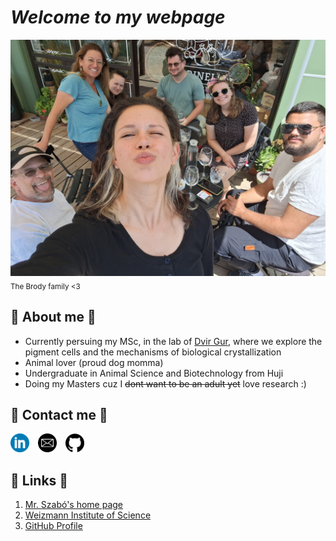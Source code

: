 # **_Welcome to my webpage_**
![The Brody family <3](family_image.jpg)
<sub>The Brody family <3</sub>
## 🐳 About me 🐳
* Currently persuing my MSc, in the lab of [Dvir Gur](https://www.weizmann.ac.il/molgen/Gur/home), where we explore the pigment cells and the mechanisms of biological crystallization
* Animal lover (proud dog momma)
* Undergraduate in Animal Science and Biotechnology from Huji 
* Doing my Masters cuz I ~~dont want to be an adult yet~~ love research :)



## 🐧 Contact me 🐧
<a href="https://il.linkedin.com/in/romi-brody" style="display: inline-block; margin-right: 10px;">
  <img src="circle-linkedin-512.jpeg" alt="linkedin" width="30">
</a>
<a href="mailto:ruchama.brody@weizmann.ac.il" style="display: inline-block; margin-right: 10px;">
  <img src="email-icon--clipart-best-22.png" alt="Email Icon" width="30">
</a>



<a href="https://github.com/romizb?tab=repositories" style="display: inline-block;">
  <img src="github icon.png" alt="github" width="30">
</a>


## 🦥 Links 🦥
1. [Mr. Szabó's home page](https://szabgab.com/)
1. [Weizmann Institute of Science](https://www.weizmann.ac.il/pages/)
1. [GitHub Profile](https://github.com/romizb)




  

